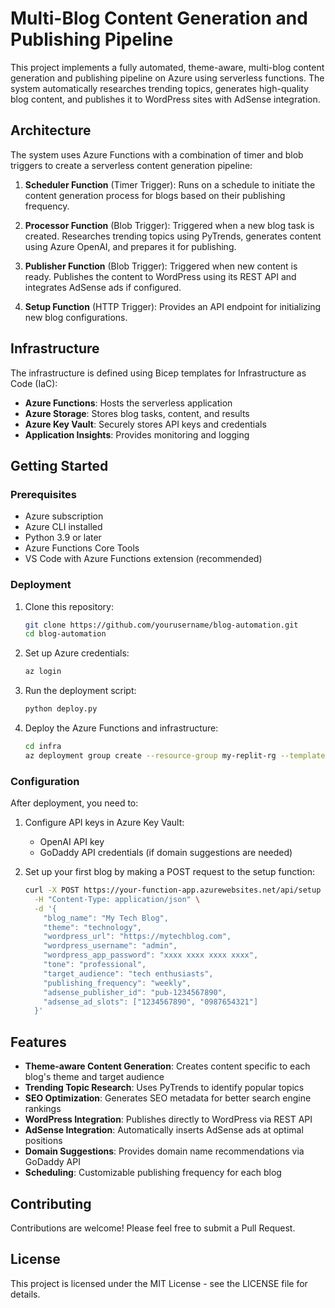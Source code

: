 # Multi-Blog Content Generation and Publishing Pipeline

This project implements a fully automated, theme-aware, multi-blog content generation and publishing pipeline on Azure using serverless functions. The system automatically researches trending topics, generates high-quality blog content, and publishes it to WordPress sites with AdSense integration.

## Architecture

The system uses Azure Functions with a combination of timer and blob triggers to create a serverless content generation pipeline:

1. **Scheduler Function** (Timer Trigger): Runs on a schedule to initiate the content generation process for blogs based on their publishing frequency.

2. **Processor Function** (Blob Trigger): Triggered when a new blog task is created. Researches trending topics using PyTrends, generates content using Azure OpenAI, and prepares it for publishing.

3. **Publisher Function** (Blob Trigger): Triggered when new content is ready. Publishes the content to WordPress using its REST API and integrates AdSense ads if configured.

4. **Setup Function** (HTTP Trigger): Provides an API endpoint for initializing new blog configurations.

## Infrastructure

The infrastructure is defined using Bicep templates for Infrastructure as Code (IaC):

- **Azure Functions**: Hosts the serverless application
- **Azure Storage**: Stores blog tasks, content, and results
- **Azure Key Vault**: Securely stores API keys and credentials
- **Application Insights**: Provides monitoring and logging

## Getting Started

### Prerequisites

- Azure subscription
- Azure CLI installed
- Python 3.9 or later
- Azure Functions Core Tools
- VS Code with Azure Functions extension (recommended)

### Deployment

1. Clone this repository:
   ```bash
   git clone https://github.com/yourusername/blog-automation.git
   cd blog-automation
   ```

2. Set up Azure credentials:
   ```bash
   az login
   ```

3. Run the deployment script:
   ```bash
   python deploy.py
   ```

4. Deploy the Azure Functions and infrastructure:
   ```bash
   cd infra
   az deployment group create --resource-group my-replit-rg --template-file main.bicep
   ```

### Configuration

After deployment, you need to:

1. Configure API keys in Azure Key Vault:
   - OpenAI API key
   - GoDaddy API credentials (if domain suggestions are needed)

2. Set up your first blog by making a POST request to the setup function:
   ```bash
   curl -X POST https://your-function-app.azurewebsites.net/api/setup \
     -H "Content-Type: application/json" \
     -d '{
       "blog_name": "My Tech Blog",
       "theme": "technology",
       "wordpress_url": "https://mytechblog.com",
       "wordpress_username": "admin",
       "wordpress_app_password": "xxxx xxxx xxxx xxxx",
       "tone": "professional",
       "target_audience": "tech enthusiasts",
       "publishing_frequency": "weekly",
       "adsense_publisher_id": "pub-1234567890",
       "adsense_ad_slots": ["1234567890", "0987654321"]
     }'
   ```

## Features

- **Theme-aware Content Generation**: Creates content specific to each blog's theme and target audience
- **Trending Topic Research**: Uses PyTrends to identify popular topics
- **SEO Optimization**: Generates SEO metadata for better search engine rankings
- **WordPress Integration**: Publishes directly to WordPress via REST API
- **AdSense Integration**: Automatically inserts AdSense ads at optimal positions
- **Domain Suggestions**: Provides domain name recommendations via GoDaddy API
- **Scheduling**: Customizable publishing frequency for each blog

## Contributing

Contributions are welcome! Please feel free to submit a Pull Request.

## License

This project is licensed under the MIT License - see the LICENSE file for details.
